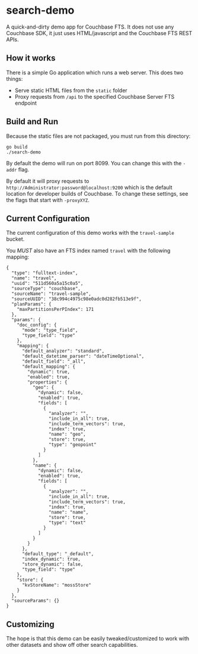 # search-demo

A quick-and-dirty demo app for Couchbase FTS.  It does not use any Couchbase SDK, it just uses HTML/javascript and the Couchbase FTS REST APIs.

## How it works

There is a simple Go application which runs a web server.  This does two things:

- Serve static HTML files from the `static` folder
- Proxy requests from `/api` to the specified Couchbase Server FTS endpoint

## Build and Run

Because the static files are not packaged, you must run from this directory:

    go build
    ./search-demo

By default the demo will run on port 8099.  You can change this with the `-addr` flag.

By default it will proxy requests to `http://Administrator:password@localhost:9200` which is the default location for developer builds of Couchbase.  To change these settings, see the flags that start with `-proxyXYZ`.

## Current Configuration

The current configuration of this demo works with the `travel-sample` bucket.

You *MUST* also have an FTS index named `travel` with the following mapping:

```
{
  "type": "fulltext-index",
  "name": "travel",
  "uuid": "511d560a5a15c0a5",
  "sourceType": "couchbase",
  "sourceName": "travel-sample",
  "sourceUUID": "38c994c4975c98e0adc0d282fb513e9f",
  "planParams": {
    "maxPartitionsPerPIndex": 171
  },
  "params": {
    "doc_config": {
      "mode": "type_field",
      "type_field": "type"
    },
    "mapping": {
      "default_analyzer": "standard",
      "default_datetime_parser": "dateTimeOptional",
      "default_field": "_all",
      "default_mapping": {
        "dynamic": true,
        "enabled": true,
        "properties": {
          "geo": {
            "dynamic": false,
            "enabled": true,
            "fields": [
              {
                "analyzer": "",
                "include_in_all": true,
                "include_term_vectors": true,
                "index": true,
                "name": "geo",
                "store": true,
                "type": "geopoint"
              }
            ]
          },
          "name": {
            "dynamic": false,
            "enabled": true,
            "fields": [
              {
                "analyzer": "",
                "include_in_all": true,
                "include_term_vectors": true,
                "index": true,
                "name": "name",
                "store": true,
                "type": "text"
              }
            ]
          }
        }
      },
      "default_type": "_default",
      "index_dynamic": true,
      "store_dynamic": false,
      "type_field": "type"
    },
    "store": {
      "kvStoreName": "mossStore"
    }
  },
  "sourceParams": {}
}
```

## Customizing

The hope is that this demo can be easily tweaked/customized to work with other datasets and show off other search capabilities.
